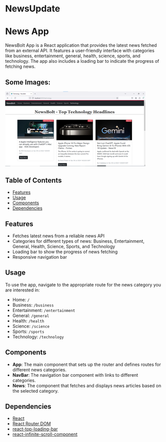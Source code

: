 # NewsUpdate
# News App

NewsBolt App is a React application that provides the latest news fetched from an external API. It features a user-friendly interface with categories like business, entertainment, general, health, science, sports, and technology. The app also includes a loading bar to indicate the progress of fetching news.

## Some Images:
<img width="450px;" src="https://raw.githubusercontent.com/aaryan-gupta03/NewsBolt/main/Demo.png"/>

## Table of Contents

- [Features](#features)
- [Usage](#usage)
- [Components](#components)
- [Dependencies](#dependencies)

## Features

- Fetches latest news from a reliable news API
- Categories for different types of news: Business, Entertainment, General, Health, Science, Sports, and Technology
- Loading bar to show the progress of news fetching
- Responsive navigation bar

## Usage

To use the app, navigate to the appropriate route for the news category you are interested in:
- Home: `/`
- Business: `/business`
- Entertainment: `/entertainment`
- General: `/general`
- Health: `/health`
- Science: `/science`
- Sports: `/sports`
- Technology: `/technology`

## Components

- **App**: The main component that sets up the router and defines routes for different news categories.
- **NavBar**: The navigation bar component with links to different categories.
- **News**: The component that fetches and displays news articles based on the selected category.

## Dependencies

- [React](https://reactjs.org/)
- [React Router DOM](https://reactrouter.com/)
- [react-top-loading-bar](https://www.npmjs.com/package/react-top-loading-bar)
- [react-infinite-scroll-component](https://www.npmjs.com/package/react-infinite-scroll-component)
